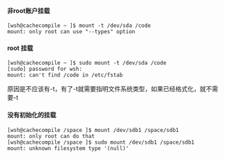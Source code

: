 #### 非root账户挂载
```
[wsh@cachecompile ~ ]$ mount -t /dev/sda /code
mount: only root can use "--types" option
```

#### root 挂载
```
[wsh@cachecompile ~ ]$ sudo mount -t /dev/sda /code
[sudo] password for wsh:
mount: can't find /code in /etc/fstab
```
原因是不应该有-t，有了-t就需要指明文件系统类型，如果已经格式化，就不需要-t

####  没有初始化的挂载

```
[wsh@cachecompile /space ]$ mount /dev/sdb1 /space/sdb1
mount: only root can do that
[wsh@cachecompile /space ]$ sudo mount /dev/sdb1 /space/sdb1
mount: unknown filesystem type '(null)'
```
